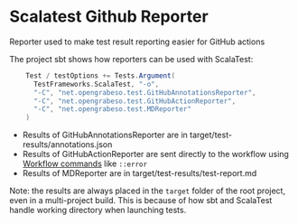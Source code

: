 # Scalatest Github Reporter

Reporter used to make test result reporting easier for GitHub actions

The project sbt shows how reporters can be used with ScalaTest:

```sbt
    Test / testOptions += Tests.Argument(
      TestFrameworks.ScalaTest, "-o",
      "-C", "net.opengrabeso.test.GitHubAnnotationsReporter",
      "-C", "net.opengrabeso.test.GitHubActionReporter",
      "-C", "net.opengrabeso.test.MDReporter"
    )
```

- Results of GitHubAnnotationsReporter are in target/test-results/annotations.json
- Results of GitHubActionReporter are sent directly to the workflow using [Workflow commands][1]  like `::error`
- Results of MDReporter are in target/test-results/test-report.md

Note: the results are always placed in the `target` folder of the root project, even in a multi-project
build. This is because of how sbt and ScalaTest handle working directory when launching tests.

[1]: https://docs.github.com/en/actions/using-workflows/workflow-commands-for-github-actions#setting-an-error-message
